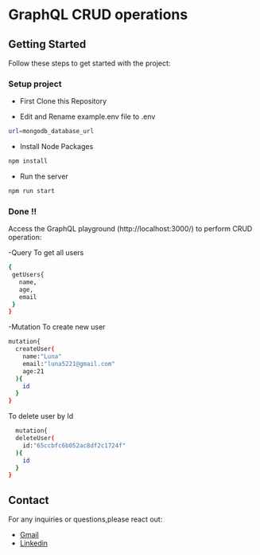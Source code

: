 # GraphQL CRUD operations


## Getting Started

Follow these steps to get started with the project:

### Setup project

- First Clone this Repository

- Edit and Rename example.env file to .env 
```bash
url=mongodb_database_url
```

- Install Node Packages
```bash
npm install 
```

- Run the server
```bash
npm run start
```

### Done !!

Access the GraphQL playground (http://localhost:3000/) to perform CRUD operation:

-Query 
 To get all users
 ```bash
 {
  getUsers{
    name,
    age,
    email
  }
}
```
-Mutation
To create new user
```bash
mutation{
  createUser(
    name:"Luna"
    email:"luna5221@gmail.com"
    age:21
  ){
    id
  }
}

```
To delete user by Id
```bash
  mutation{
  deleteUser(
    id:"65ccbfc6b052ac8df2c1724f"
  ){
    id
  }
}
```


## Contact 

For any inquiries or questions,please react out: 
- [Gmail](mailto:lunasuthar5221@gmail.com)
- [Linkedin](https://www.linkedin.com/in/lunaramsuthar/)